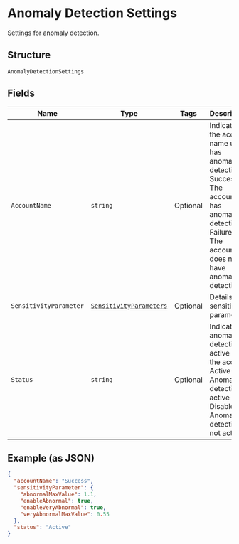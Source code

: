 
# Anomaly Detection Settings

Settings for anomaly detection.

## Structure

`AnomalyDetectionSettings`

## Fields

| Name | Type | Tags | Description |
|  --- | --- | --- | --- |
| `AccountName` | `string` | Optional | Indicates if the account name used has anomaly detection.<br />Success - The account has anomaly detection.<br />Failure - The account does not have anomaly detection. |
| `SensitivityParameter` | [`SensitivityParameters`](../../doc/models/sensitivity-parameters.md) | Optional | Details for sensitivity parameters. |
| `Status` | `string` | Optional | Indicates if anomaly detection is active on the account<br />Active - Anomaly detection is active<br />Disabled- Anomaly detection is not active. |

## Example (as JSON)

```json
{
  "accountName": "Success",
  "sensitivityParameter": {
    "abnormalMaxValue": 1.1,
    "enableAbnormal": true,
    "enableVeryAbnormal": true,
    "veryAbnormalMaxValue": 0.55
  },
  "status": "Active"
}
```


